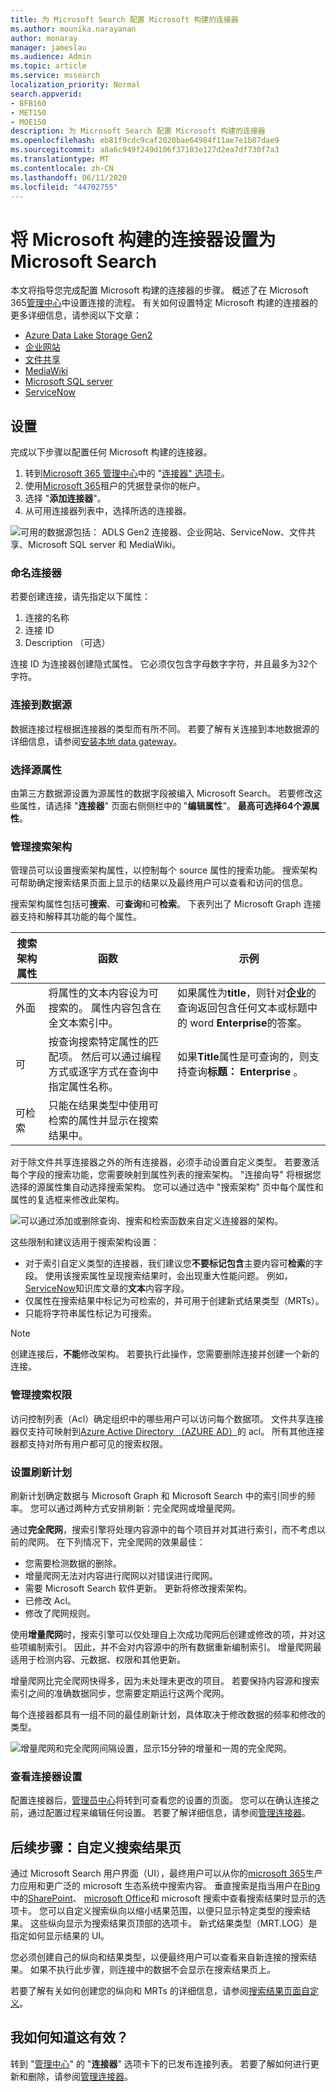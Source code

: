 ```yaml
---
title: 为 Microsoft Search 配置 Microsoft 构建的连接器
ms.author: mounika.narayanan
author: monaray
manager: jameslau
ms.audience: Admin
ms.topic: article
ms.service: mssearch
localization_priority: Normal
search.appverid:
- BFB160
- MET150
- MOE150
description: 为 Microsoft Search 配置 Microsoft 构建的连接器
ms.openlocfilehash: eb81f9cdc9caf2020bae64984f11ae7e1b87dae9
ms.sourcegitcommit: a8a6c949f249d106f37103e127d2ea7df730f7a3
ms.translationtype: MT
ms.contentlocale: zh-CN
ms.lasthandoff: 06/11/2020
ms.locfileid: "44702755"
---
```

<!-- markdownlint-disable no-trailing-punctuation -->

# <a name="set-up-your-microsoft-built-connector-for-microsoft-search"></a>将 Microsoft 构建的连接器设置为 Microsoft Search

本文将指导您完成配置 Microsoft 构建的连接器的步骤。 概述了在 Microsoft 365[管理中心](https://admin.microsoft.com)中设置连接的流程。 有关如何设置特定 Microsoft 构建的连接器的更多详细信息，请参阅以下文章：

* [Azure Data Lake Storage Gen2](azure-data-lake-connector.md)
* [企业网站](enterprise-web-connector.md)
* [文件共享](file-share-connector.md)
* [MediaWiki](mediawiki-connector.md)
* [Microsoft SQL server](MSSQL-connector.md)
* [ServiceNow](servicenow-connector.md)

## <a name="set-up"></a>设置

完成以下步骤以配置任何 Microsoft 构建的连接器。

1. 转到[Microsoft 365 管理中心](https://admin.microsoft.com)中的 "[连接器" 选项卡](https://admin.microsoft.com/Adminportal/Home#/MicrosoftSearch/Connectors)。
2. 使用[Microsoft 365](https://www.microsoft.com/microsoft-365)租户的凭据登录你的帐户。
3. 选择 "**添加连接器**"。
4. 从可用连接器列表中，选择所选的连接器。

![可用的数据源包括： ADLS Gen2 连接器、企业网站、ServiceNow、文件共享、Microsoft SQL server 和 MediaWiki。](media/addconnector_final.png)

### <a name="name-the-connector"></a>命名连接器

若要创建连接，请先指定以下属性：

1. 连接的名称
2. 连接 ID
3. Description （可选）

连接 ID 为连接器创建隐式属性。 它必须仅包含字母数字字符，并且最多为32个字符。

### <a name="connect-to-a-data-source"></a>连接到数据源

数据连接过程根据连接器的类型而有所不同。 若要了解有关连接到本地数据源的详细信息，请参阅[安装本地 data gateway](https://aka.ms/configuregateway)。

### <a name="select-source-properties"></a>选择源属性

由第三方数据源设置为源属性的数据字段被编入 Microsoft Search。 若要修改这些属性，请选择 "**连接器**" 页面右侧侧栏中的 "**编辑属性**"。 **最高可选择64个源属性**。

### <a name="manage-the-search-schema"></a>管理搜索架构

管理员可以设置搜索架构属性，以控制每个 source 属性的搜索功能。 搜索架构可帮助确定搜索结果页面上显示的结果以及最终用户可以查看和访问的信息。

搜索架构属性包括可**搜索**、可**查询**和可**检索**。 下表列出了 Microsoft Graph 连接器支持和解释其功能的每个属性。

搜索架构属性 | 函数 | 示例
--- | --- | ---
外面 | 将属性的文本内容设为可搜索的。 属性内容包含在全文本索引中。 | 如果属性为**title**，则针对**企业**的查询返回包含任何文本或标题中的 word **Enterprise**的答案。
可 | 按查询搜索特定属性的匹配项。 然后可以通过编程方式或逐字方式在查询中指定属性名称。 |  如果**Title**属性是可查询的，则支持查询**标题： Enterprise** 。
可检索 | 只能在结果类型中使用可检索的属性并显示在搜索结果中。 |

对于除文件共享连接器之外的所有连接器，必须手动设置自定义类型。 若要激活每个字段的搜索功能，您需要映射到属性列表的搜索架构。 "连接向导" 将根据您选择的源属性集自动选择搜索架构。 您可以通过选中 "搜索架构" 页中每个属性和属性的复选框来修改此架构。

![可以通过添加或删除查询、搜索和检索函数来自定义连接器的架构。](media/manageschema.png)

这些限制和建议适用于搜索架构设置：

* 对于索引自定义类型的连接器，我们建议您**不要标记包含**主要内容可**检索**的字段。 使用该搜索属性呈现搜索结果时，会出现重大性能问题。 例如， [ServiceNow](https://www.servicenow.com)知识库文章的**文本**内容字段。
* 仅属性在搜索结果中标记为可检索的，并可用于创建新式结果类型（MRTs）。
* 只能将字符串属性标记为可搜索。

> [!Note]
> 创建连接后，**不能**修改架构。 若要执行此操作，您需要删除连接并创建一个新的连接。

### <a name="manage-search-permissions"></a>管理搜索权限

访问控制列表（Acl）确定组织中的哪些用户可以访问每个数据项。 文件共享连接器仅支持可映射到[Azure Active Directory （AZURE AD）](https://docs.microsoft.com/azure/active-directory/)的 acl。 所有其他连接器都支持对所有用户都可见的搜索权限。

### <a name="set-the-refresh-schedule"></a>设置刷新计划

刷新计划确定数据与 Microsoft Graph 和 Microsoft Search 中的索引同步的频率。 您可以通过两种方式安排刷新：完全爬网或增量爬网。

通过**完全爬网**，搜索引擎将处理内容源中的每个项目并对其进行索引，而不考虑以前的爬网。 在下列情况下，完全爬网的效果最佳：

* 您需要检测数据的删除。
* 增量爬网无法对内容进行爬网以对错误进行爬网。
* 需要 Microsoft Search 软件更新。 更新将修改搜索架构。
* 已修改 Acl。
* 修改了爬网规则。

使用**增量爬网**时，搜索引擎可以仅处理自上次成功爬网后创建或修改的项，并对这些项编制索引。 因此，并不会对内容源中的所有数据重新编制索引。 增量爬网最适用于检测内容、元数据、权限和其他更新。

增量爬网比完全爬网快得多，因为未处理未更改的项目。 若要保持内容源和搜索索引之间的准确数据同步，您需要定期运行这两个爬网。

每个连接器都具有一组不同的最佳刷新计划，具体取决于修改数据的频率和修改的类型。

![增量爬网和完全爬网间隔设置，显示15分钟的增量和一周的完全爬网。](media/refreshschedule.png)

### <a name="review-connector-settings"></a>查看连接器设置

配置连接器后，[管理员中心](https://admin.microsoft.com)将转到可查看您的设置的页面。 您可以在确认连接之前，通过配置过程来编辑任何设置。 若要了解详细信息，请参阅[管理连接器](manage-connector.md)。

## <a name="next-steps-customize-the-search-results-page"></a>后续步骤：自定义搜索结果页

通过 Microsoft Search 用户界面（UI），最终用户可以从你的[microsoft 365](https://www.microsoft.com/microsoft-365)生产力应用和更广泛的 microsoft 生态系统中搜索内容。 垂直搜索是指当用户在[Bing](https://Bing.com)中的[SharePoint](https://sharepoint.com/)、 [microsoft Office](https://Office.com)和 microsoft 搜索中查看搜索结果时显示的选项卡。 您可以自定义搜索纵向以缩小结果范围，以便只显示特定类型的搜索结果。 这些纵向显示为搜索结果页顶部的选项卡。 新式结果类型（MRT.LOG）是指定如何显示结果的 UI。

您必须创建自己的纵向和结果类型，以便最终用户可以查看来自新连接的搜索结果。 如果不执行此步骤，则连接中的数据不会显示在搜索结果页上。

若要了解有关如何创建您的纵向和 MRTs 的详细信息，请参阅[搜索结果页面自定义](customize-search-page.md)。

## <a name="how-do-i-know-this-worked"></a>我如何知道这有效？

转到 "[管理中心](https://admin.microsoft.com)" 的 "**连接器**" 选项卡下的已发布连接列表。 若要了解如何进行更新和删除，请参阅[管理连接器](manage-connector.md)。
